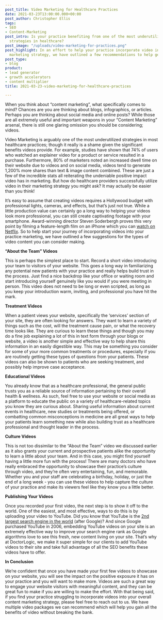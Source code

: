 ```yaml
---
post_title: Video Marketing for Healthcare Practices
date: 2021-03-23T13:00:00.000+00:00
post_author: Christopher Ellis
tags:
- SEO
- Content-Marketing
post_intro: Is your practice benefiting from one of the most underutilized marketing
  strategies in healthcare?
post_image: "/uploads/video-marketing-for-practices.png"
post_highlight: In an effort to help your practice incorporate video in your practice
  marketing strategy, we have outlined a few recommendations to help get you started.
post_type:
- blog
product:
- lead generator
- growth accelerators
- content multiplier
title: 2021-03-23-video-marketing-for-healthcare-practices

---
```

When you think about “content marketing”, what specifically comes to mind? Chances are you are thinking about blogs, infographics, or articles. Perhaps you are thinking about social media and online posts? While those are all extremely useful and important weapons in your “Content Marketing” arsenal, there is still one glaring omission you should be considering; videos.

Video Marketing is arguably one of the most underutilized strategies in most healthcare practices; though it really is a shame given the significant benefits videos provide. For example, studies have shown that 74% of users who watched an explainer video for a product or service resulted in a purchase. Furthermore, 80% of marketers noted an increased dwell time on their website due to videos and on social media, videos tend to generate 1,200% more shares than text & image content combined. These are just a few of the incredible stats all reiterating the undeniable positive impact video has in marketing. But how do healthcare providers successfully utilize video in their marketing strategy you might ask? It may actually be easier than you think!

It’s easy to assume that creating videos requires a Hollywood budget with professional lights, cameras, and effects, but that’s just not true. While a little production value can certainly go a long way to helping your videos look more professional, you can still create captivating footage with your smartphone. Award-winning director Steven Soderbergh proves this very point by filming a feature-length film on an iPhone which you can [watch on Netflix](https://www.theringer.com/movies/2019/2/7/18214924/steven-soderbergh-high-flying-bird-iphone-tangerine-unsane-netflix). So to help start your journey of incorporating videos into your practice marketing, we have outlined a few suggestions for the types of video content you can consider making.

**“About the Team” Videos**

This is perhaps the simplest place to start. Record a short video introducing your team to visitors of your website. This goes a long way in familiarizing any potential new patients with your practice and really helps build trust in the process. Just find a nice backdrop like your office or waiting room and start introducing yourself genuinely like you would if you were meeting in person. This video does not need to be long or even scripted, as long as you keep your introduction warm, inviting, and professional you have hit the mark.

**Treatment Videos**

When a patient views your website, specifically the ‘services’ section of your site, they are often looking for answers. They want to learn a variety of things such as the cost, will the treatment cause pain, or what the recovery time looks like. They are curious to learn these things and though you may do a fine job explaining a lot of this in text form through your blogs or website, a video is another simple and effective way to help share this information in an easily digestible way. This may be something you consider for some of your more common treatments or procedures, especially if you are routinely getting these types of questions from your patients. These videos can also be shown to patients who are seeking treatment, and possibly help improve case acceptance.

**Educational Videos**

You already know that as a healthcare professional, the general public trusts you as a reliable source of information pertaining to their overall health & wellness. As such, feel free to use your website or social media as a platform to educate the public on a variety of healthcare-related topics you know they are curious about. Sharing useful information about current events in healthcare, new studies or treatments being offered, or combatting common misconceptions in medicine are all great ways to help your patients learn something new while also building trust as a healthcare professional and thought leader in the process.

**Culture Videos**

This is not too dissimilar to the “About the Team” video we discussed earlier as it also grants your current and prospective patients alike the opportunity to learn a little about your team. And in this case, you might find yourself having a little more fun with the process! There are many doctors who have really embraced the opportunity to showcase their practice’s culture through video, and they’re often very entertaining, fun, and memorable. Whether you and your staff are celebrating a birthday, holiday, or just the end of a long week - you can use these videos to help capture the culture of your practice and make its viewers feel like they know you a little better.

**Publishing Your Videos**

Once you recorded your first video, the next step is to show it off to the world. One of the easiest, and most effective, ways to do this is by uploading your video to YouTube. Did you know that YouTube is the [2nd largest search engine in the world](https://www.forbes.com/sites/forbesagencycouncil/2017/05/15/are-you-maximizing-the-use-of-video-in-your-content-marketing-strategy/?sh=2b4e676f3584) (after Google)? And since Google purchased YouTube in 2006, embedding YouTube videos on your site is an extremely effective way to improve your search engine rank as Google algorithms love to see this fresh, new content living on your site. That’s why at DoctorLogic, we make it super simple for our clients to add YouTube videos to their site and take full advantage of all the SEO benefits these videos have to offer.

**In Conclusion**

We’re confident that once you have made your first few videos to showcase on your website, you will see the impact on the positive exposure it has on your practice and you will want to make more. Videos are such a great way to engage your website visitors with meaningful content, and they can be great fun to make if you are willing to make the effort. With that being said, if you find your practice struggling to incorporate videos into your overall content marketing strategy, please feel free to reach out to us. We have multiple video packages we can recommend which will help you gain all the benefits of video without breaking the bank.